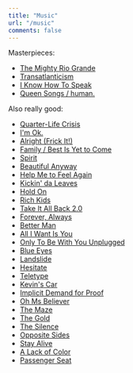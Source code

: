 ```yaml
---
title: "Music"
url: "/music"
comments: false
---
```

Masterpieces:
- [The Mighty Rio Grande](https://youtu.be/OVScQyuuu6A)
- [Transatlanticism](https://youtu.be/O07WK7-ZkHs)
- [I Know How To Speak](https://youtu.be/g0YbQuuz01k)
- [Queen Songs / human.](https://youtu.be/Ht5MnH_Xi3E)

Also really good:
- [Quarter-Life Crisis](https://youtu.be/fuzwYhKNIzg)
- [I'm Ok.]()
- [Alright (Frick It!)]()
- [Family / Best Is Yet to Come](https://youtu.be/FZIOEw_j-Ck)
- [Spirit](https://youtu.be/u5otQ0MIFdU)
- [Beautiful Anyway]()
- [Help Me to Feel Again](https://youtu.be/syNYTPjsPps)
- [Kickin' da Leaves](https://youtu.be/z4pAHNiigkc)
- [Hold On](https://youtu.be/Ox8-GlWmuNc)
- [Rich Kids]()
- [Take It All Back 2.0]()
- [Forever, Always]()
- [Better Man]()
- [All I Want Is You]()
- [Only To Be With You Unplugged]()
- [Blue Eyes]()
- [Landslide]()
- [Hesitate]()
- [Teletype]()
- [Kevin's Car]()
- [Implicit Demand for Proof]()
- [Oh Ms Believer]()
- [The Maze]()
- [The Gold]()
- [The Silence]()
- [Opposite Sides]()
- [Stay Alive]()
- [A Lack of Color]()
- [Passenger Seat]()
